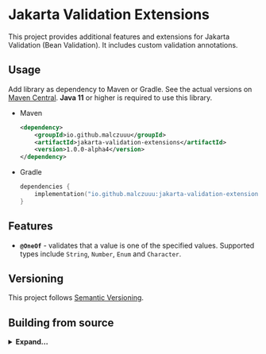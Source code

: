 # Jakarta Validation Extensions

This project provides additional features and extensions for Jakarta Validation (Bean Validation). It includes custom
validation annotations.

## Usage

Add library as dependency to Maven or Gradle. See the actual versions on [Maven Central][maven-central]. **Java 11** or
higher is required to use this library.

* Maven
  ```xml
  <dependency>
      <groupId>io.github.malczuuu</groupId>
      <artifactId>jakarta-validation-extensions</artifactId>
      <version>1.0.0-alpha4</version>
  </dependency>
  ```
* Gradle
  ```kotlin
  dependencies {
      implementation("io.github.malczuuu:jakarta-validation-extensions:1.0.0-alpha4")
  }
  ```

## Features

- **`@OneOf`** - validates that a value is one of the specified values. Supported types include `String`, `Number`,
  `Enum` and `Character`.

## Versioning

This project follows [Semantic Versioning](https://semver.org/).

## Building from source

<details>
<summary><b>Expand...</b></summary>

To build the project from source, ensure you have **Java 17** or higher. Yes, Java 17 is required to build the project,
but it should produce artifacts compatible with **Java 11**.

```bash
./gradlew clean build
```

```bash
./gradlew -Pversion=XXXX clean build publishToMavenLocal
```

</details>

[maven-central]: https://central.sonatype.com/artifact/io.github.malczuuu/jakarta-validation-extensions

